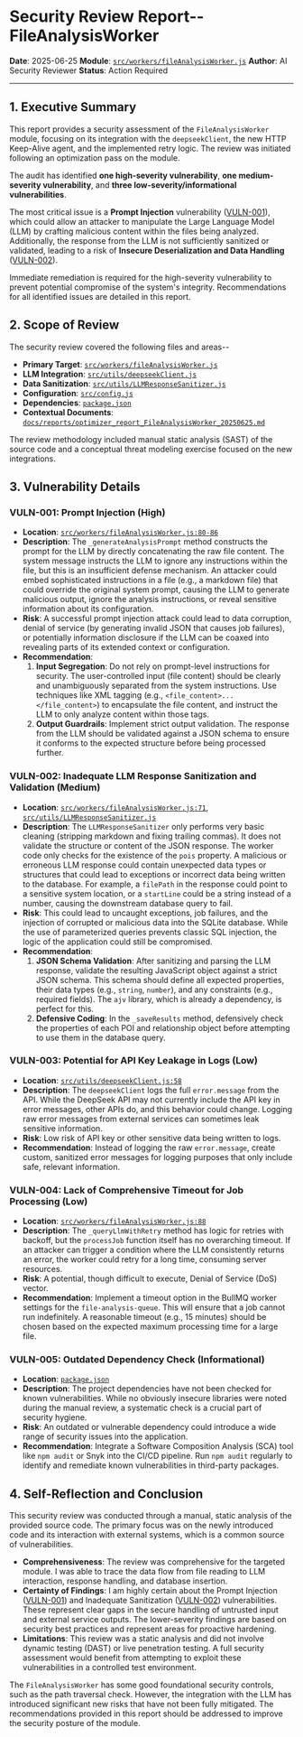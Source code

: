 # Security Review Report-- FileAnalysisWorker

**Date**: 2025-06-25
**Module**: [`src/workers/fileAnalysisWorker.js`](src/workers/fileAnalysisWorker.js:1)
**Author**: AI Security Reviewer
**Status**: Action Required

---

## 1. Executive Summary

This report provides a security assessment of the `FileAnalysisWorker` module, focusing on its integration with the `deepseekClient`, the new HTTP Keep-Alive agent, and the implemented retry logic. The review was initiated following an optimization pass on the module.

The audit has identified **one high-severity vulnerability**, **one medium-severity vulnerability**, and **three low-severity/informational vulnerabilities**.

The most critical issue is a **Prompt Injection** vulnerability ([VULN-001](#vuln-001)), which could allow an attacker to manipulate the Large Language Model (LLM) by crafting malicious content within the files being analyzed. Additionally, the response from the LLM is not sufficiently sanitized or validated, leading to a risk of **Insecure Deserialization and Data Handling** ([VULN-002](#vuln-002)).

Immediate remediation is required for the high-severity vulnerability to prevent potential compromise of the system's integrity. Recommendations for all identified issues are detailed in this report.

## 2. Scope of Review

The security review covered the following files and areas--

*   **Primary Target**: [`src/workers/fileAnalysisWorker.js`](src/workers/fileAnalysisWorker.js:1)
*   **LLM Integration**: [`src/utils/deepseekClient.js`](src/utils/deepseekClient.js:1)
*   **Data Sanitization**: [`src/utils/LLMResponseSanitizer.js`](src/utils/LLMResponseSanitizer.js:1)
*   **Configuration**: [`src/config.js`](src/config.js:1)
*   **Dependencies**: [`package.json`](package.json:1)
*   **Contextual Documents**: [`docs/reports/optimizer_report_FileAnalysisWorker_20250625.md`](docs/reports/optimizer_report_FileAnalysisWorker_20250625.md)

The review methodology included manual static analysis (SAST) of the source code and a conceptual threat modeling exercise focused on the new integrations.

## 3. Vulnerability Details

### VULN-001: Prompt Injection (High)

*   **Location**: [`src/workers/fileAnalysisWorker.js:80-86`](src/workers/fileAnalysisWorker.js:80)
*   **Description**: The `_generateAnalysisPrompt` method constructs the prompt for the LLM by directly concatenating the raw file content. The system message instructs the LLM to ignore any instructions within the file, but this is an insufficient defense mechanism. An attacker could embed sophisticated instructions in a file (e.g., a markdown file) that could override the original system prompt, causing the LLM to generate malicious output, ignore the analysis instructions, or reveal sensitive information about its configuration.
*   **Risk**: A successful prompt injection attack could lead to data corruption, denial of service (by generating invalid JSON that causes job failures), or potentially information disclosure if the LLM can be coaxed into revealing parts of its extended context or configuration.
*   **Recommendation**:
    1.  **Input Segregation**: Do not rely on prompt-level instructions for security. The user-controlled input (file content) should be clearly and unambiguously separated from the system instructions. Use techniques like XML tagging (e.g., `<file_content>...</file_content>`) to encapsulate the file content, and instruct the LLM to only analyze content within those tags.
    2.  **Output Guardrails**: Implement strict output validation. The response from the LLM should be validated against a JSON schema to ensure it conforms to the expected structure before being processed further.

### VULN-002: Inadequate LLM Response Sanitization and Validation (Medium)

*   **Location**: [`src/workers/fileAnalysisWorker.js:71`](src/workers/fileAnalysisWorker.js:71), [`src/utils/LLMResponseSanitizer.js`](src/utils/LLMResponseSanitizer.js:1)
*   **Description**: The `LLMResponseSanitizer` only performs very basic cleaning (stripping markdown and fixing trailing commas). It does not validate the structure or content of the JSON response. The worker code only checks for the existence of the `pois` property. A malicious or erroneous LLM response could contain unexpected data types or structures that could lead to exceptions or incorrect data being written to the database. For example, a `filePath` in the response could point to a sensitive system location, or a `startLine` could be a string instead of a number, causing the downstream database query to fail.
*   **Risk**: This could lead to uncaught exceptions, job failures, and the injection of corrupted or malicious data into the SQLite database. While the use of parameterized queries prevents classic SQL injection, the logic of the application could still be compromised.
*   **Recommendation**:
    1.  **JSON Schema Validation**: After sanitizing and parsing the LLM response, validate the resulting JavaScript object against a strict JSON schema. This schema should define all expected properties, their data types (e.g., `string`, `number`), and any constraints (e.g., required fields). The `ajv` library, which is already a dependency, is perfect for this.
    2.  **Defensive Coding**: In the `_saveResults` method, defensively check the properties of each POI and relationship object before attempting to use them in the database query.

### VULN-003: Potential for API Key Leakage in Logs (Low)

*   **Location**: [`src/utils/deepseekClient.js:58`](src/utils/deepseekClient.js:58)
*   **Description**: The `deepseekClient` logs the full `error.message` from the API. While the DeepSeek API may not currently include the API key in error messages, other APIs do, and this behavior could change. Logging raw error messages from external services can sometimes leak sensitive information.
*   **Risk**: Low risk of API key or other sensitive data being written to logs.
*   **Recommendation**: Instead of logging the raw `error.message`, create custom, sanitized error messages for logging purposes that only include safe, relevant information.

### VULN-004: Lack of Comprehensive Timeout for Job Processing (Low)

*   **Location**: [`src/workers/fileAnalysisWorker.js:88`](src/workers/fileAnalysisWorker.js:88)
*   **Description**: The `_queryLlmWithRetry` method has logic for retries with backoff, but the `processJob` function itself has no overarching timeout. If an attacker can trigger a condition where the LLM consistently returns an error, the worker could retry for a long time, consuming server resources.
*   **Risk**: A potential, though difficult to execute, Denial of Service (DoS) vector.
*   **Recommendation**: Implement a timeout option in the BullMQ worker settings for the `file-analysis-queue`. This will ensure that a job cannot run indefinitely. A reasonable timeout (e.g., 15 minutes) should be chosen based on the expected maximum processing time for a large file.

### VULN-005: Outdated Dependency Check (Informational)

*   **Location**: [`package.json`](package.json:1)
*   **Description**: The project dependencies have not been checked for known vulnerabilities. While no obviously insecure libraries were noted during the manual review, a systematic check is a crucial part of security hygiene.
*   **Risk**: An outdated or vulnerable dependency could introduce a wide range of security issues into the application.
*   **Recommendation**: Integrate a Software Composition Analysis (SCA) tool like `npm audit` or Snyk into the CI/CD pipeline. Run `npm audit` regularly to identify and remediate known vulnerabilities in third-party packages.

## 4. Self-Reflection and Conclusion

This security review was conducted through a manual, static analysis of the provided source code. The primary focus was on the newly introduced code and its interaction with external systems, which is a common source of vulnerabilities.

*   **Comprehensiveness**: The review was comprehensive for the targeted module. I was able to trace the data flow from file reading to LLM interaction, response handling, and database insertion.
*   **Certainty of Findings**: I am highly certain about the Prompt Injection ([VULN-001](#vuln-001)) and Inadequate Sanitization ([VULN-002](#vuln-002)) vulnerabilities. These represent clear gaps in the secure handling of untrusted input and external service outputs. The lower-severity findings are based on security best practices and represent areas for proactive hardening.
*   **Limitations**: This review was a static analysis and did not involve dynamic testing (DAST) or live penetration testing. A full security assessment would benefit from attempting to exploit these vulnerabilities in a controlled test environment.

The `FileAnalysisWorker` has some good foundational security controls, such as the path traversal check. However, the integration with the LLM has introduced significant new risks that have not been fully mitigated. The recommendations provided in this report should be addressed to improve the security posture of the module.